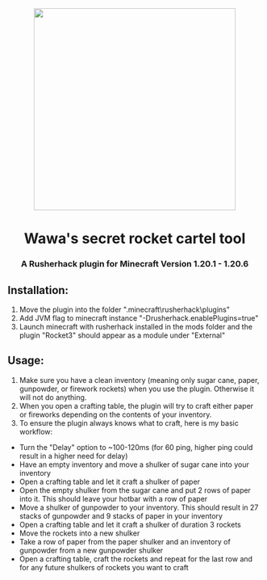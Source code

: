 <div align="center">
   <image src="https://i.imgur.com/D0Yue1c.png" width="400">
</div>
<div align="center">

# Wawa's secret rocket cartel tool

### A Rusherhack plugin for Minecraft Version 1.20.1 - 1.20.6

</div>

## Installation:

1. Move the plugin into the folder ".minecraft\rusherhack\plugins\"
2. Add JVM flag to minecraft instance "-Drusherhack.enablePlugins=true"
3. Launch minecraft with rusherhack installed in the mods folder and the plugin "Rocket3" should appear as a module under "External"

## Usage:

1. Make sure you have a clean inventory (meaning only sugar cane, paper, gunpowder, or firework rockets) when you use the plugin. Otherwise it will not do anything.
2. When you open a crafting table, the plugin will try to craft either paper or fireworks depending on the contents of your inventory.
3. To ensure the plugin always knows what to craft, here is my basic workflow:
  - Turn the "Delay" option to ~100-120ms (for 60 ping, higher ping could result in a higher need for delay)
  - Have an empty inventory and move a shulker of sugar cane into your inventory
  - Open a crafting table and let it craft a shulker of paper
  - Open the empty shulker from the sugar cane and put 2 rows of paper into it. This should leave your hotbar with a row of paper
  - Move a shulker of gunpowder to your inventory. This should result in 27 stacks of gunpowder and 9 stacks of paper in your inventory
  - Open a crafting table and let it craft a shulker of duration 3 rockets
  - Move the rockets into a new shulker
  - Take a row of paper from the paper shulker and an inventory of gunpowder from a new gunpowder shulker
  - Open a crafting table, craft the rockets and repeat for the last row and for any future shulkers of rockets you want to craft
